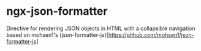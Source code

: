 # ngx-json-formatter
Directive for rendering JSON objects in HTML with a collapsible navigation based on mohsen1's (json-formatter-js)[https://github.com/mohsen1/json-formatter-js]
